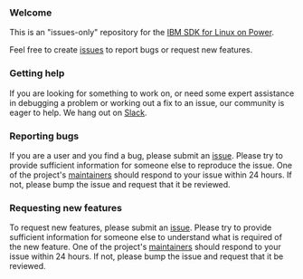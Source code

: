 ### Welcome

This is an "issues-only" repository for the [IBM SDK for Linux on Power](https://developer.ibm.com/linuxonpower/sdk).

Feel free to create [issues](https://github.com/open-power-sdk/ide/issues) to report bugs or request new features.

### Getting help
If you are looking for something to work on, or need some expert assistance in debugging a problem or working out a fix to an issue, our community is eager to help. We hang out on [Slack](https://toolsforpower.slack.com/).

### Reporting bugs
If you are a user and you find a bug, please submit an [issue](https://github.com/open-power-sdk/ide/issues). Please try to provide sufficient information for someone else to reproduce the issue. One of the project's [maintainers](MAINTAINERS.txt) should respond to your issue within 24 hours. If not, please bump the issue and request that it be reviewed.

### Requesting new features
To request new features, please submit an [issue](https://github.com/open-power-sdk/ide/issues). Please try to provide sufficient information for someone else to understand what is required of the new feature. One of the project's [maintainers](MAINTAINERS.txt) should respond to your issue within 24 hours. If not, please bump the issue and request that it be reviewed.
